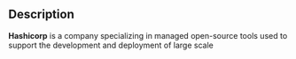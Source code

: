 
## Description 
**Hashicorp** is a company specializing in managed open-source tools used to support the development and deployment of large scale